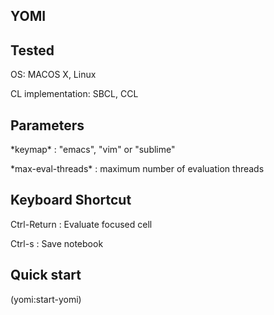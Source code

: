## YOMI

## Tested
OS: MACOS X, Linux

CL implementation: SBCL, CCL


## Parameters
\*keymap\* : "emacs", "vim" or "sublime"

\*max-eval-threads\* : maximum number of evaluation threads

## Keyboard Shortcut
Ctrl-Return : Evaluate focused cell

Ctrl-s : Save notebook


## Quick start
\(yomi:start-yomi\)


